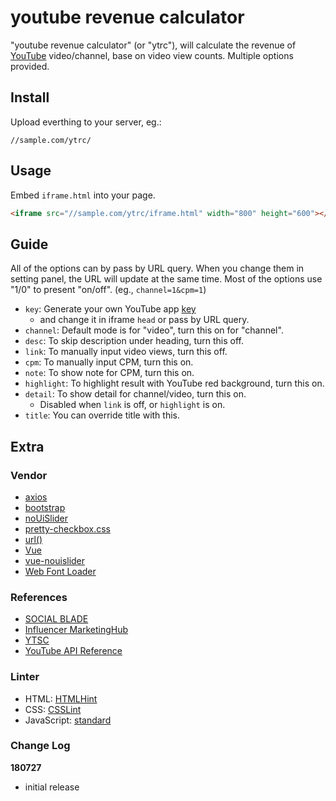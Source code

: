 # youtube revenue calculator

"youtube revenue calculator" (or "ytrc"),
will calculate the revenue of [YouTube](https://www.youtube.com/) video/channel, base on video view counts.
Multiple options provided.

## Install

Upload everthing to your server, eg.:

```text
//sample.com/ytrc/
```

## Usage

Embed `iframe.html` into your page.

```html
<iframe src="//sample.com/ytrc/iframe.html" width="800" height="600"></iframe>
```

## Guide

All of the options can by pass by URL query.
When you change them in setting panel, the URL will update at the same time.
Most of the options use "1/0" to present "on/off".
(eg., `channel=1&cpm=1`)

* `key`: Generate your own YouTube app [key](https://console.developers.google.com/)
    * and change it in iframe `head` or pass by URL query.
* `channel`: Default mode is for "video", turn this on for "channel".
* `desc`: To skip description under heading, turn this off.
* `link`: To manually input video views, turn this off.
* `cpm`: To manually input CPM, turn this on.
* `note`: To show note for CPM, turn this on.
* `highlight`: To highlight result with YouTube red background, turn this on.
* `detail`: To show detail for channel/video, turn this on.
    * Disabled when `link` is off, or `highlight` is on.
* `title`: You can override title with this.

## Extra

### Vendor

* [axios](https://github.com/axios/axios)
* [bootstrap](https://github.com/twbs/bootstrap)
* [noUiSlider](https://github.com/leongersen/noUiSlider)
* [pretty-checkbox.css](https://github.com/lokesh-coder/pretty-checkbox)
* [url()](https://github.com/websanova/js-url)
* [Vue](https://github.com/vuejs/vue)
* [vue-nouislider](https://github.com/horans/vue-nouislider)
* [Web Font Loader](https://github.com/typekit/webfontloader)

### References

* [SOCIAL BLADE](https://socialblade.com/youtube/youtube-money-calculator)
* [Influencer MarketingHub](https://influencermarketinghub.com/youtube-money-calculator/)
* [YTSC](https://subscribercounter.com/)
* [YouTube API Reference](https://developers.google.com/youtube/v3/docs/)

### Linter

* HTML: [HTMLHint](https://github.com/yaniswang/HTMLHint)
* CSS: [CSSLint](https://github.com/CSSLint/csslint)
* JavaScript: [standard](https://github.com/standard/standard)

### Change Log

__180727__

* initial release